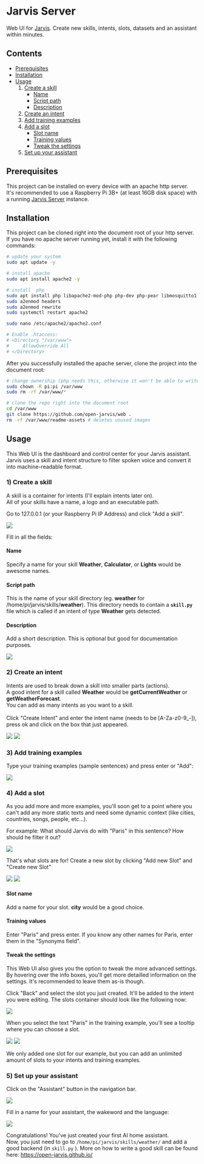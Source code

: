 # Jarvis Server

Web UI for <a href="https://github.com/open-jarvis/jarvis">Jarvis</a>. Create new skills, intents, slots, datasets and an assistant within minutes.

## Contents

* [Prerequisites](#prerequisites)
* [Installation](#installation)
* [Usage](#usage)
	1. [Create a skill](#1-create-a-skill)
    	* [Name](#name)
    	* [Script path](#script-path)
    	* [Description](#description)
	2. [Create an intent](#2-create-an-intent)
	3. [Add training examples](#3-add-training-examples)
	4. [Add a slot](#4-add-a-slot)
    	* [Slot name](#slot-name)
    	* [Training values](#training-values)
    	* [Tweak the settings](#tweak-the-settings)
	5. [Set up your assistant](#5-set-up-your-assistant)

## Prerequisites

This project can be installed on every device with an apache http server.  
It's recommended to use a Raspberry Pi 3B+ (at least 16GB disk space) with a running <a href="https://github.com/open-jarvis/server">Jarvis Server</a> instance.

## Installation

This project can be cloned right into the document root of your http server.  
If you have no apache server running yet, install it with the following commands:

``` bash
# update your system
sudo apt update -y

# install apache
sudo apt install apache2 -y

# install  php
sudo apt install php libapache2-mod-php php-dev php-pear libmosquitto1 libmosquitto-dev -y
sudo a2enmod headers
sudo a2enmod rewrite
sudo systemctl restart apache2

sudo nano /etc/apache2/apache2.conf

# Enable .htaccess:
# <Directory "/var/www">
#     AllowOverride All
# </Directory>
```

After you successfully installed the apache server, clone the project into the document root:

``` bash
# change ownership (php needs this, otherwise it won't be able to write config files)
sudo chown -R pi:pi /var/www
sudo rm -rf /var/www/*

# clone the repo right into the document root
cd /var/www
git clone https://github.com/open-jarvis/web .
rm -rf /var/www/readme-assets # deletes unused images
```

## Usage

This Web UI is the dashboard and control center for your Jarvis assistant.
Jarvis uses a skill and intent structure to filter spoken voice and convert it into machine-readable format.  

### 1) Create a skill  

A skill is a container for intents (I'll explain intents later on).  
All of your skills have a name, a logo and an executable path.

Go to 127.0.0.1 (or your Raspberry Pi IP Address) and click "Add a skill".

<img src="./readme-assets/new-skill.png">

Fill in all the fields:

#### Name

Specify a name for your skill <b>Weather</b>, <b>Calculator</b>, or <b>Lights</b> would be awesome names.

#### Script path

This is the name of your skill directory (eg. <b>weather</b> for /home/pi/jarvis/skills/<b>weather</b>). This directory needs to contain a <b> `skill.py` </b> file which is called if an intent of type <b>Weather</b> gets detected.

#### Description

Add a short description. This is optional but good for documentation purposes.

<img src="./readme-assets/add-a-skill.png">

### 2) Create an intent

Intents are used to break down a skill into smaller parts (actions).  
A good intent for a skill called <b>Weather</b> would be <b>getCurrentWeather</b> or <b>getWeatherForecast</b>.  
You can add as many intents as you want to a skill.  
<br>
Click "Create Intent" and enter the intent name (needs to be [A-Za-z0-9_-]), press ok and click on the box that just appeared.

<img src="./readme-assets/add-an-intent.png">
<img src="./readme-assets/intent-name.png">

### 3) Add training examples

Type your training examples (sample sentences) and press enter or "Add":

<img src="./readme-assets/training-examples.png">

### 4) Add a slot

As you add more and more examples, you'll soon get to a point where you can't add any more static texts and need some dynamic context (like cities, countries, songs, people, etc...).

For example: What should Jarvis do with "Paris" in this sentence? How should he filter it out?

<img src="./readme-assets/training-example-empty-slot.png">

That's what slots are for! Create a new slot by clicking "Add new Slot" and "Create new Slot"

<img src="./readme-assets/slots.png">
<img src="./readme-assets/create-new-slot.png">

#### Slot name

Add a name for your slot. <b>city</b> would be a good choice.

#### Training values

Enter "Paris" and press enter. If you know any other names for Paris, enter them in the "Synonyms field".

#### Tweak the settings

This Web UI also gives you the option to tweak the more advanced settings.  
By hovering over the info boxes, you'll get more detailled information on the settings. It's recommended to leave them as-is though.
  
Click "Back" and select the slot you just created. It'll be added to the intent you were editing. The slots container should look like the following now:

<img src="./readme-assets/intent-slots.png">

When you select the text "Paris" in the training example, you'll see a tooltip where you can choose a slot.

<img src="./readme-assets/add-slot-to-training-example.png">
<img src="./readme-assets/add-slot-to-training-example-after.png">

We only added one slot for our example, but you can add an unlimited amount of slots to your intents and training examples.

### 5) Set up your assistant

Click on the "Assistant" button in the navigation bar.

<img src="./readme-assets/assistant-nav.png">

Fill in a name for your assistant, the wakeword and the language:

<img src="./readme-assets/assistant.png">

Congratulations! You've just created your first AI home assistant.  
Now, you just need to go to `/home/pi/jarvis/skills/weather/` and add a good backend (in `skill.py` ). More on how to write a good skill can be found here: <a href="https://open-jarvis.github.io/">https://open-jarvis.github.io/</a>
